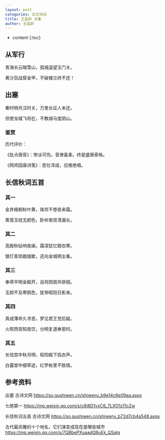 ```yaml
---
layout: post
categories: 古文诗词
title: 王昌龄 文集
author: 王昌龄
---
```

* content
{:toc}



## 从军行

青海长云暗雪山，孤城遥望玉门关。

黄沙百战穿金甲，不破楼兰终不还！

## 出塞

秦时明月汉时关，万里长征人未还。

但使龙城飞将在，不教胡马度阴山。

### 鉴赏

历代评价：

《批点唐音》：惨淡可伤。音律虽柔。终是盛唐骨格。

《网师园唐诗笺》：悲壮浑成，应推绝唱。

## 长信秋词五首

### 其一

金井梧桐秋叶黄，珠帘不卷夜来霜。

熏笼玉枕无颜色，卧听南宫清漏长。

### 其二

高殿秋砧响夜阑，霜深犹忆御衣寒。

银灯青琐裁缝歇，还向金城明主看。

### 其三

奉帚平明金殿开，且将团扇共徘徊。

玉颜不及寒鸦色，犹带昭阳日影来。

### 其四

真成薄命久寻思，梦见君王觉后疑。

火照西宫知夜饮，分明复道奉恩时。

### 其五

长信宫中秋月明，昭阳殿下捣衣声。

白露堂中细草迹，红罗帐里不胜情。




## 参考资料

出塞 古诗文网 <https://so.gushiwen.cn/shiwenv_b9e14c6e09aa.aspx>

七绝第一 <https://mp.weixin.qq.com/s/c8j8D1vxC6_7LXO1z11cZw>

长信秋词五首  古诗文网 <https://so.gushiwen.cn/shiwenv_b72d7cb4a548.aspx>

古代最风雅的十个地名，它们演变成现在是哪些城市 <https://mp.weixin.qq.com/s/7QBbePXuaadQ9uEk_QSaIg>
